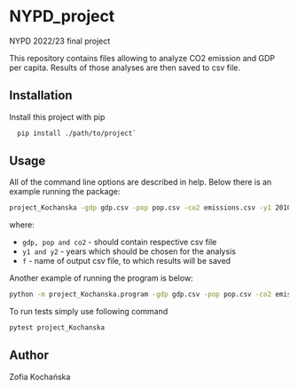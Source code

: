 
# NYPD_project

NYPD 2022/23 final project

This repository contains files allowing to analyze CO2 emission and GDP per capita.
Results of those analyses are then saved to csv file.


## Installation

Install this project with pip

```bash
  pip install ./path/to/project`
```
    
## Usage
All of the command line options are described in help. Below there is an example running the package:

```bash
project_Kochanska -gdp gdp.csv -pop pop.csv -co2 emissions.csv -y1 2010 -y2 2014 -f results.csv
```
where:
* `gdp, pop and co2` - should contain respective csv file
* `y1 and y2` - years which should be chosen for the analysis
* `f` - name of output csv file, to which results will be saved

Another example of running the program is below:

```bash
python -m project_Kochanska.program -gdp gdp.csv -pop pop.csv -co2 emissions.csv -y1 2002 -y2 2014 -f results.csv
```

To run tests simply use following command

```bash
pytest project_Kochanska
```

## Author

Zofia Kochańska

